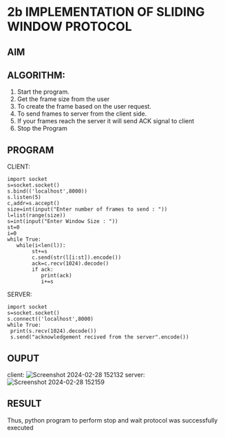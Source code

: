 # 2b IMPLEMENTATION OF SLIDING WINDOW PROTOCOL
## AIM
## ALGORITHM:
1. Start the program.
2. Get the frame size from the user
3. To create the frame based on the user request.
4. To send frames to server from the client side.
5. If your frames reach the server it will send ACK signal to client
6. Stop the Program
## PROGRAM
CLIENT:
```
import socket
s=socket.socket()
s.bind(('localhost',8000))
s.listen(5)
c,addr=s.accept()
size=int(input("Enter number of frames to send : "))
l=list(range(size))
s=int(input("Enter Window Size : "))
st=0
i=0
while True:
   while(i<len(l)):
        st+=s
        c.send(str(l[i:st]).encode())
        ack=c.recv(1024).decode()
        if ack:
           print(ack)
           i+=s
```
SERVER:
```
import socket
s=socket.socket()
s.connect(('localhost',8000)
while True: 
 print(s.recv(1024).decode())
 s.send("acknowledgement recived from the server".encode())
 ```
## OUPUT
client:
![Screenshot 2024-02-28 152132](https://github.com/mades2112/2b_SLIDING_WINDOW_PROTOCOL/assets/152461996/a6982928-9cd5-46c0-b813-e2ee6df9e465)
server:
![Screenshot 2024-02-28 152159](https://github.com/mades2112/2b_SLIDING_WINDOW_PROTOCOL/assets/152461996/d7ed331b-0aaa-4b85-bb7d-c6f00d1cf69e)

## RESULT
Thus, python program to perform stop and wait protocol was successfully executed
